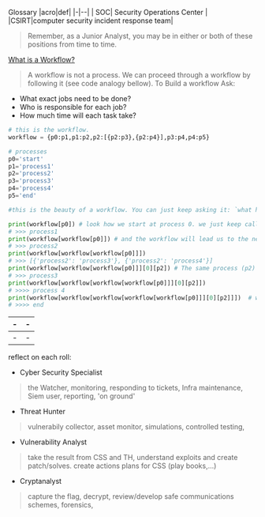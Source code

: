 Glossary 
|acro|def|
|-|--|
| SOC| Security Operations Center |
|CSIRT|computer security incident response team|
>  Remember, as a Junior Analyst, you may be in either or both of these positions from time to time.

[What is a Workflow?](https://www.process.st/what-is-a-workflow/)
> A workflow is not a process. We can proceed through a workflow by following it (see code analogy bellow).
To Build a workflow Ask:
- What exact jobs need to be done?
- Who is responsible for each job?
- How much time will each task take?

```python
# this is the workflow.
workflow = {p0:p1,p1:p2,p2:[{p2:p3},{p2:p4}],p3:p4,p4:p5}

# processes
p0='start'
p1='process1'
p2='process2'
p3='process3'
p4='process4'
p5='end'

#this is the beauty of a workflow. You can just keep asking it: `what happens next`

print(workflow[p0]) # look how we start at process 0. we just keep calling the workflow.
# >>> process1
print(workflow[workflow[p0]]) # and the workflow will lead us to the next process.
# >>> process2
print(workflow[workflow[workflow[p0]]])
# >>> [{'process2': 'process3'}, {'process2': 'process4'}]
print(workflow[workflow[workflow[p0]]][0][p2]) # The same process (p2) can lead to diffrent places depending on conditions we follow (chose 0,1) 
# >>> process3
print(workflow[workflow[workflow[workflow[p0]]][0][p2]]) 
# >>>> process 4
print(workflow[workflow[workflow[workflow[workflow[p0]]][0][p2]]])  # we got to the end by following the worflow.  (recursively) 
# >>>> end 
```


| - | - |
| - | - |
| - | - |







reflect on each roll:
- Cyber Security Specialist
> the Watcher, monitoring, responding to tickets, Infra maintenance, Siem user, reporting, 'on ground'

- Threat Hunter
> vulnerabily collector, asset monitor, simulations, controlled testing,

- Vulnerability Analyst
> take the result from CSS and TH, understand exploits and create patch/solves. create actions plans for CSS (play books,...)

- Cryptanalyst
> capture the flag, decrypt, review/develop safe communications schemes, forensics, 
